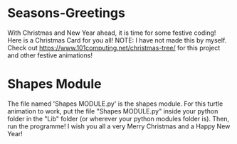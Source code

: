 # Seasons-Greetings
With Christmas and New Year ahead, it is time for some festive coding! Here is a Christmas Card for you all! NOTE: I have not made this by myself. Check out https://www.101computing.net/christmas-tree/ for this project and other festive animations!
# Shapes Module
The file named 'Shapes MODULE.py' is the shapes module. For this turtle animation to work, put the file "Shapes MODULE.py" inside your python folder in the "Lib" folder (or wherever your python modules folder is). Then, run the programme! I wish you all a very Merry Christmas and a Happy New Year!
